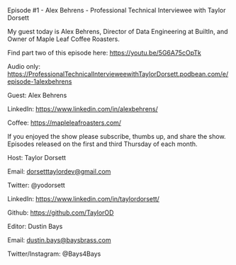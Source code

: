 Episode #1 - Alex Behrens - Professional Technical Interviewee with Taylor Dorsett

My guest today is Alex Behrens, Director of Data Engineering at BuiltIn, and Owner of Maple Leaf Coffee Roasters. 

Find part two of this episode here: https://youtu.be/5G6A75cOpTk

Audio only: https://ProfessionalTechnicalIntervieweewithTaylorDorsett.podbean.com/e/episode-1alexbehrens

Guest: Alex Behrens

LinkedIn: https://www.linkedin.com/in/alexbehrens/

Coffee: https://mapleleafroasters.com/

If you enjoyed the show please subscribe, thumbs up, and share the show. 
Episodes released on the first and third Thursday of each month.

Host: Taylor Dorsett

Email: dorsetttaylordev@gmail.com

Twitter: @yodorsett

LinkedIn: https://www.linkedin.com/in/taylordorsett/

Github: https://github.com/TaylorOD

Editor: Dustin Bays

Email: dustin.bays@baysbrass.com

Twitter/Instagram: @Bays4Bays
